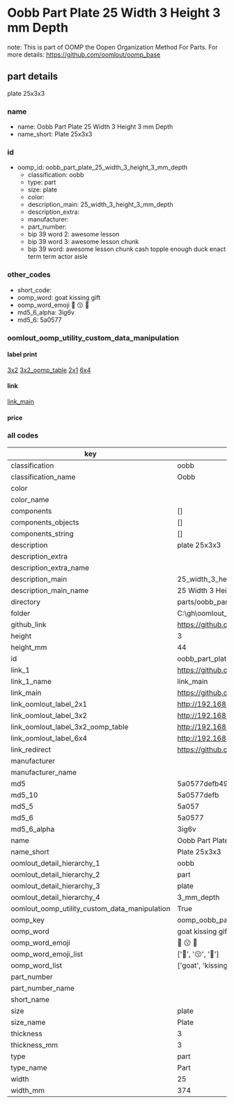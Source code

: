 # Oobb Part Plate 25 Width 3 Height 3 mm Depth  

note: This is part of OOMP the Oopen Organization Method For Parts. For more details: https://github.com/oomlout/oomp_base

##  part details
  



plate 25x3x3



### name
* name: Oobb Part Plate 25 Width 3 Height 3 mm Depth
* name_short: Plate 25x3x3 
### id
* oomp_id: oobb_part_plate_25_width_3_height_3_mm_depth
  * classification: oobb
  * type: part
  * size: plate
  * color: 
  * description_main: 25_width_3_height_3_mm_depth
  * description_extra: 
  * manufacturer: 
  * part_number: 
  * bip 39 word 2: awesome lesson
  * bip 39 word 3: awesome lesson chunk
  * bip 39 word: awesome lesson chunk cash topple enough duck enact term term actor aisle

### other_codes
* short_code: 
* oomp_word: goat kissing gift
* oomp_word_emoji :goat: :kissing: :gift:
* md5_6_alpha: 3ig6v
* md5_6: 5a0577






### oomlout_oomp_utility_custom_data_manipulation
#### label print
[3x2](http://192.168.1.245:1112/?label=oomp%203ig6v)
[3x2_oomp_table](http://192.168.1.108:1112/?label=oomp%203ig6v)
[2x1](http://192.168.1.242:1112/?label=oomp%203ig6v)
[6x4](http://192.168.1.55:1112/?label=oomp%203ig6v)    

#### link

[link_main](https://github.com/oomlout/oomlout_oobb_version_4_generated_parts/tree/main/navigation_oomp/oobb/part/plate/25_width_3_height_3_mm_depth/part)                              

#### price







### all codes 
| key | value |  
| --- | --- |  
| classification | oobb |  
| classification_name | Oobb |  
| color |  |  
| color_name |  |  
| components | [] |  
| components_objects | [] |  
| components_string | [] |  
| description | plate 25x3x3 |  
| description_extra |  |  
| description_extra_name |  |  
| description_main | 25_width_3_height_3_mm_depth |  
| description_main_name | 25 Width 3 Height 3 mm Depth |  
| directory | parts/oobb_part_plate_25_width_3_height_3_mm_depth |  
| folder | C:\gh\oomlout_oobb_version_4_generated_parts\parts\oobb_part_plate_25_width_3_height_3_mm_depth |  
| github_link | https://github.com/oomlout/oomlout_oomp_part_src/tree/main/parts/oobb_part_plate_25_width_3_height_3_mm_depth |  
| height | 3 |  
| height_mm | 44 |  
| id | oobb_part_plate_25_width_3_height_3_mm_depth |  
| link_1 | https://github.com/oomlout/oomlout_oobb_version_4_generated_parts/tree/main/navigation_oomp/oobb/part/plate/25_width_3_height_3_mm_depth/part |  
| link_1_name | link_main |  
| link_main | https://github.com/oomlout/oomlout_oobb_version_4_generated_parts/tree/main/navigation_oomp/oobb/part/plate/25_width_3_height_3_mm_depth/part |  
| link_oomlout_label_2x1 | http://192.168.1.242:1112/?label=oomp%203ig6v |  
| link_oomlout_label_3x2 | http://192.168.1.245:1112/?label=oomp%203ig6v |  
| link_oomlout_label_3x2_oomp_table | http://192.168.1.108:1112/?label=oomp%203ig6v |  
| link_oomlout_label_6x4 | http://192.168.1.55:1112/?label=oomp%203ig6v |  
| link_redirect | https://github.com/oomlout/oomlout_oobb_version_4_generated_parts/tree/main/parts/oobb_plate_25_03_03 |  
| manufacturer |  |  
| manufacturer_name |  |  
| md5 | 5a0577defb4968792bf2923451601884 |  
| md5_10 | 5a0577defb |  
| md5_5 | 5a057 |  
| md5_6 | 5a0577 |  
| md5_6_alpha | 3ig6v |  
| name | Oobb Part Plate 25 Width 3 Height 3 mm Depth |  
| name_short | Plate 25x3x3  |  
| oomlout_detail_hierarchy_1 | oobb |  
| oomlout_detail_hierarchy_2 | part |  
| oomlout_detail_hierarchy_3 | plate |  
| oomlout_detail_hierarchy_4 | 3_mm_depth |  
| oomlout_oomp_utility_custom_data_manipulation | True |  
| oomp_key | oomp_oobb_part_plate_25_width_3_height_3_mm_depth |  
| oomp_word | goat kissing gift |  
| oomp_word_emoji | :goat: :kissing: :gift: |  
| oomp_word_emoji_list | [':goat:', ':kissing:', ':gift:'] |  
| oomp_word_list | ['goat', 'kissing', 'gift'] |  
| part_number |  |  
| part_number_name |  |  
| short_name |  |  
| size | plate |  
| size_name | Plate |  
| thickness | 3 |  
| thickness_mm | 3 |  
| type | part |  
| type_name | Part |  
| width | 25 |  
| width_mm | 374 |  
